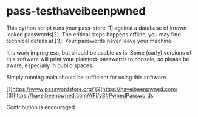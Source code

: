 # pass-testhaveibeenpwned

This python script  runs your pass-store [1] against a database of known leaked passwords[2].
The critical steps happens offline, you may find technical details at [3]. Your passwords never
leave your machine.

It is work in progress, but should be usable as is. Some (early) versions
of this software will print your plaintext-passwords to console,
so please be aware, especially in public spaces.

Simply running main should be sufficient for using this software.

[1]https://www.passwordstore.org/
[2]https://haveibeenpwned.com/
[3]https://haveibeenpwned.com/API/v3#PwnedPasswords

Contribution is encouraged.

